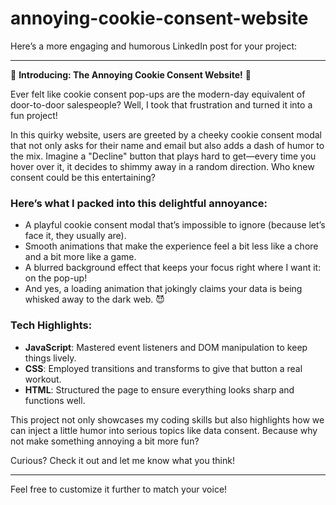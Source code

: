 # annoying-cookie-consent-website
Here’s a more engaging and humorous LinkedIn post for your project:

---

🌟 **Introducing: The Annoying Cookie Consent Website!** 🍪

Ever felt like cookie consent pop-ups are the modern-day equivalent of door-to-door salespeople? Well, I took that frustration and turned it into a fun project! 

In this quirky website, users are greeted by a cheeky cookie consent modal that not only asks for their name and email but also adds a dash of humor to the mix. Imagine a "Decline" button that plays hard to get—every time you hover over it, it decides to shimmy away in a random direction. Who knew consent could be this entertaining?

### Here’s what I packed into this delightful annoyance:
- A playful cookie consent modal that’s impossible to ignore (because let’s face it, they usually are).
- Smooth animations that make the experience feel a bit less like a chore and a bit more like a game.
- A blurred background effect that keeps your focus right where I want it: on the pop-up!
- And yes, a loading animation that jokingly claims your data is being whisked away to the dark web. 😈

### Tech Highlights:
- **JavaScript**: Mastered event listeners and DOM manipulation to keep things lively.
- **CSS**: Employed transitions and transforms to give that button a real workout.
- **HTML**: Structured the page to ensure everything looks sharp and functions well.

This project not only showcases my coding skills but also highlights how we can inject a little humor into serious topics like data consent. Because why not make something annoying a bit more fun? 

Curious? Check it out and let me know what you think!

---

Feel free to customize it further to match your voice!
